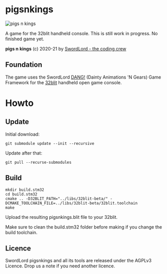 # pigsnkings

![pigs n kings](https://raw.githubusercontent.com/swordlordcodingcrew/pigsnkings/gfx/loader-splash.png)

A game for the 32blit handheld console. This is still work in progress. No finished game yet.

**pigs n kings** (c) 2020-21 by [SwordLord - the coding crew](https://www.swordlord.com/)

## Foundation
The game uses the SwordLord [DANG!](https://github.com/swordlordcodingcrew/DANG/) (Dainty Animations 'N Gears) Game Framework for the [32blit](https://32blit.com/) handheld open game console.

# Howto
## Update
Initial download: 

```
git submodule update --init --recursive
```

Update after that: 

```
git pull --recurse-submodules
```

## Build

```
mkdir build.stm32
cd build.stm32
cmake .. -D32BLIT_PATH="../libs/32blit-beta/" -DCMAKE_TOOLCHAIN_FILE=../libs/32blit-beta/32blit.toolchain
make
```

Upload the resulting pigsnkings.blit file to your 32blit.

Make sure to clean the build.stm32 folder before making if you change the build toolchain.

## Licence
SwordLord pigsnkings and all its tools are released under the AGPLv3 Licence. Drop us a note if you need another licence.

